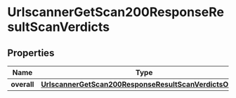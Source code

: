

# UrlscannerGetScan200ResponseResultScanVerdicts


## Properties

| Name | Type | Description | Notes |
|------------ | ------------- | ------------- | -------------|
|**overall** | [**UrlscannerGetScan200ResponseResultScanVerdictsOverall**](UrlscannerGetScan200ResponseResultScanVerdictsOverall.md) |  |  |



